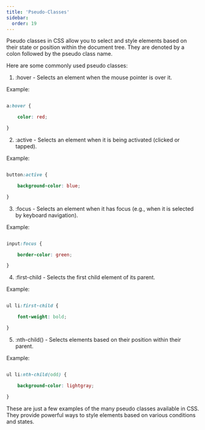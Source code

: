 ```yaml
---
title: 'Pseudo-Classes'
sidebar:
  order: 19
---
```


 Pseudo classes in CSS allow you to select and style elements based on their state or position within the document tree. They are denoted by a colon followed by the pseudo class name.



Here are some commonly used pseudo classes:



1. :hover - Selects an element when the mouse pointer is over it.

Example:

```css

a:hover {

    color: red;

}

```



2. :active - Selects an element when it is being activated (clicked or tapped).

Example:

```css

button:active {

    background-color: blue;

}

```



3. :focus - Selects an element when it has focus (e.g., when it is selected by keyboard navigation).

Example:

```css

input:focus {

    border-color: green;

}

```



4. :first-child - Selects the first child element of its parent.

Example:

```css

ul li:first-child {

    font-weight: bold;

}

```



5. :nth-child() - Selects elements based on their position within their parent.

Example:

```css

ul li:nth-child(odd) {

    background-color: lightgray;

}

```



These are just a few examples of the many pseudo classes available in CSS. They provide powerful ways to style elements based on various conditions and states.